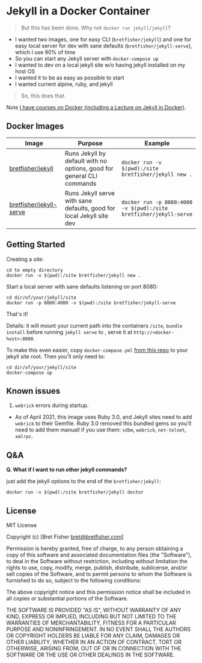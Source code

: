 # Jekyll in a Docker Container

> But this has been done. Why not `docker run jekyll/jekyll`?

- I wanted two images, one for easy CLI (`bretfisher/jekyll`) and one for 
easy local server for dev with sane defaults (`bretfisher/jekyll-serve`), which I use 90% of time
- So you can start any Jekyll server with `docker-compose up`
- I wanted to dev on a local jekyll site w/o having jekyll installed on my host OS
- I wanted it to be as easy as possible to start
- I wanted current alpine, ruby, and jekyll

> So, this does that.

Note [I have courses on Docker (including a Lecture on Jekyll in Docker)](https://www.bretfisher.com/courses).

## Docker Images

| Image | Purpose | Example |
| ----- | ------- | ------- |
| [bretfisher/jekyll](https://hub.docker.com/r/bretfisher/jekyll/) | Runs Jekyll by default with no options, good for general CLI commands | `docker run -v $(pwd):/site bretfisher/jekyll new .` |
| [bretfisher/jekyll-serve](https://hub.docker.com/r/bretfisher/jekyll-serve/) | Runs Jekyll serve with sane defaults, good for local Jekyll site dev | `docker run -p 8080:4000 -v $(pwd):/site bretfisher/jekyll-serve` |

## Getting Started

Creating a site:

```shell
cd to empty directory
docker run -v $(pwd):/site bretfisher/jekyll new .
```

Start a local server with sane defaults listening on port 8080:

```shell
cd dir/of/your/jekyll/site
docker run -p 8080:4000 -v $(pwd):/site bretfisher/jekyll-serve
```

That's it! 

Details: it will mount your current path into the containers `/site`, `bundle install` before running `jekyll serve` to , serve it at `http://<docker-host>:8080`.

To make this even easier, copy `docker-compose.yml` [from this repo](https://github.com/BretFisher/jekyll-serve/blob/master/docker-compose.yml) to your jekyll site root. Then you'll only need to:

```shell
cd dir/of/your/jekyll/site
docker-compose up
```

## Known issues

1. `webrick` errors during startup.

  * As of April 2021, this image uses Ruby 3.0, and Jekyll sites need to add `webrick` to their Gemfile. Ruby 3.0 removed this bundled gems so you'll need to add them manuall if you use them: `sdbm`, `webrick`, `net-telnet`, `xmlrpc`.


## Q&A

**Q. What if I want to run other jekyll commands?**

just add the jekyll options to the end of the `bretfisher/jekyll`:

```shell
docker run -v $(pwd):/site bretfisher/jekyll doctor
```

## License

MIT License

Copyright (c) [Bret Fisher bret@bretfisher.com]

Permission is hereby granted, free of charge, to any person obtaining a copy
of this software and associated documentation files (the "Software"), to deal
in the Software without restriction, including without limitation the rights
to use, copy, modify, merge, publish, distribute, sublicense, and/or sell
copies of the Software, and to permit persons to whom the Software is
furnished to do so, subject to the following conditions:

The above copyright notice and this permission notice shall be included in all
copies or substantial portions of the Software.

THE SOFTWARE IS PROVIDED "AS IS", WITHOUT WARRANTY OF ANY KIND, EXPRESS OR
IMPLIED, INCLUDING BUT NOT LIMITED TO THE WARRANTIES OF MERCHANTABILITY,
FITNESS FOR A PARTICULAR PURPOSE AND NONINFRINGEMENT. IN NO EVENT SHALL THE
AUTHORS OR COPYRIGHT HOLDERS BE LIABLE FOR ANY CLAIM, DAMAGES OR OTHER
LIABILITY, WHETHER IN AN ACTION OF CONTRACT, TORT OR OTHERWISE, ARISING FROM,
OUT OF OR IN CONNECTION WITH THE SOFTWARE OR THE USE OR OTHER DEALINGS IN THE
SOFTWARE.
